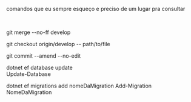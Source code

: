 
comandos que eu sempre esqueço e preciso de um lugar pra consultar

</br>

git merge --no-ff  develop

git checkout origin/develop -- path/to/file

git commit --amend --no-edit


dotnet ef database update                           
Update-Database


dotnet ef migrations add  nomeDaMigration
Add-Migration NomeDaMigration

